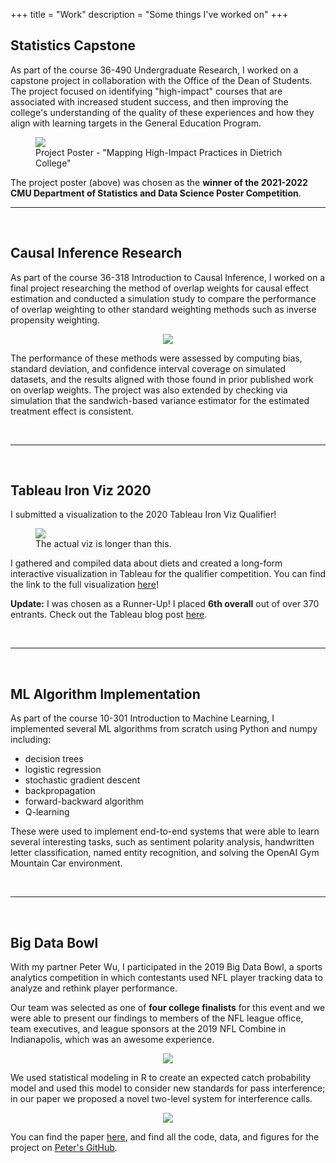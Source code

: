 +++
title = "Work"
description = "Some things I've worked on"
+++

## <span class="emphR">Statistics Capstone</span>

As part of the course 36-490 Undergraduate Research, I worked on a capstone project in collaboration with the Office of the Dean of Students. The project focused on identifying "high-impact" courses that are associated with increased student success, and then improving the college's understanding of the quality of these experiences and how they align with learning targets in the General Education Program.

<figure>
  <img src="/Poster.jpg"/> 
  <figcaption>Project Poster - "Mapping High-Impact Practices in Dietrich College"</figcaption>
</figure>

The project poster (above) was chosen as the **winner of the 2021-2022 CMU Department of Statistics and Data Science Poster Competition**. 
&nbsp; 
_____

&nbsp;

## <span class="emphR">Causal Inference Research</span>

As part of the course 36-318 Introduction to Causal Inference, I worked on a final project researching the method of overlap weights for causal effect estimation and conducted a simulation study to compare the performance of overlap weighting to other standard weighting methods such as inverse propensity weighting. 

<center>
<img src = "/estimands.png"/>
</center>

The performance of these methods were assessed by computing bias, standard deviation, and confidence interval coverage on simulated datasets, and the results aligned with those found in prior published work on overlap weights. The project was also extended by checking via simulation that the sandwich-based variance estimator for the estimated treatment effect is consistent.

&nbsp; 
_____

&nbsp;

## <span class="emphR">Tableau Iron Viz 2020</span>

I submitted a visualization to the 2020 Tableau Iron Viz Qualifier!
<figure>
  <img src="/Viz.png"/> 
  <figcaption>The actual viz is longer than this.</figcaption>
</figure>

I gathered and compiled data about diets and created a long-form interactive visualization in Tableau for the qualifier competition. 
You can find the link to the full visualization [here](https://tabsoft.co/3a1gUIf)!

**Update:** I was chosen as a Runner-Up! I placed **6th overall** out of over 370 entrants. Check out the Tableau blog post [here](https://tabsoft.co/3580qh8).  

&nbsp; 
_____

&nbsp;

## <span class="emphR">ML Algorithm Implementation</span>

As part of the course 10-301 Introduction to Machine Learning, I implemented several ML algorithms from scratch using Python and numpy including:
- decision trees
- logistic regression
- stochastic gradient descent
- backpropagation
- forward-backward algorithm
- Q-learning

These were used to implement end-to-end systems that were able to learn several interesting tasks, such as sentiment polarity analysis, handwritten letter classification, named entity recognition, and solving the OpenAI Gym Mountain Car environment.     

&nbsp; 
_____

&nbsp; 

## <span class = "emphR">Big Data Bowl</span>
With my partner Peter Wu, I participated in the 2019 Big Data Bowl, a sports analytics competition in which contestants used NFL player tracking data to analyze and rethink player performance. 

Our team was selected as one of **four college finalists** for this event and we were able to present our findings to members of the NFL league office, team executives, and league sponsors at the 2019 NFL Combine in Indianapolis, which was an awesome experience.

<center>
<img src = "/BDB.jpg"/>
</center>

We used statistical modeling in R to create an expected catch probability model and used this model to consider new standards for pass interference; in our paper we proposed a novel two-level system for interference calls. 

<center>
<img src = "/pipeline.png"/>
</center>

You can find the paper [here](https://operations.nfl.com/media/3667/big-data-bowl-cmu.pdf), and find all the code, data, and figures for the project on [Peter's GitHub](https://github.com/pwu97/pass-interference).

